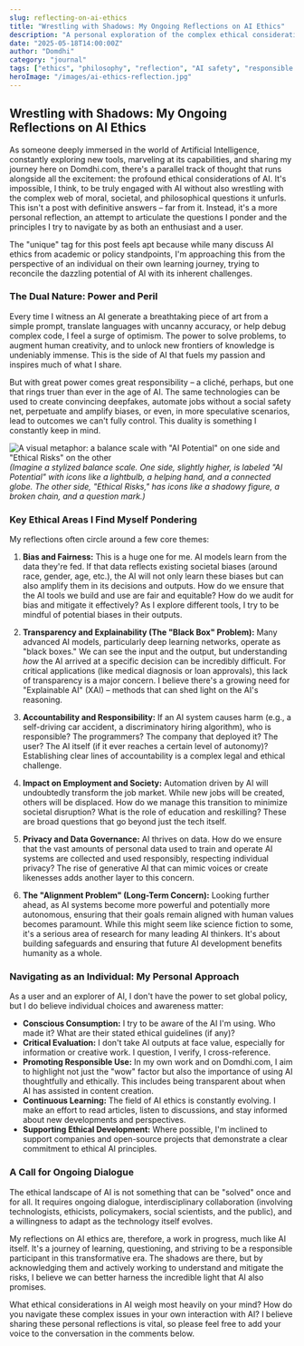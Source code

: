 ```yaml
---
slug: reflecting-on-ai-ethics
title: "Wrestling with Shadows: My Ongoing Reflections on AI Ethics"
description: "A personal exploration of the complex ethical considerations surrounding AI development and its societal impact, from the perspective of an enthusiast and explorer."
date: "2025-05-18T14:00:00Z"
author: "Domdhi"
category: "journal"
tags: ["ethics", "philosophy", "reflection", "AI safety", "responsible AI", "societal impact", "unique", "AI trends"]
heroImage: "/images/ai-ethics-reflection.jpg"
---
```

## Wrestling with Shadows: My Ongoing Reflections on AI Ethics

As someone deeply immersed in the world of Artificial Intelligence, constantly exploring new tools, marveling at its capabilities, and sharing my journey here on Domdhi.com, there's a parallel track of thought that runs alongside all the excitement: the profound ethical considerations of AI. It's impossible, I think, to be truly engaged with AI without also wrestling with the complex web of moral, societal, and philosophical questions it unfurls. This isn't a post with definitive answers – far from it. Instead, it's a more personal reflection, an attempt to articulate the questions I ponder and the principles I try to navigate by as both an enthusiast and a user.

The "unique" tag for this post feels apt because while many discuss AI ethics from academic or policy standpoints, I'm approaching this from the perspective of an individual on their own learning journey, trying to reconcile the dazzling potential of AI with its inherent challenges.

### The Dual Nature: Power and Peril

Every time I witness an AI generate a breathtaking piece of art from a simple prompt, translate languages with uncanny accuracy, or help debug complex code, I feel a surge of optimism. The power to solve problems, to augment human creativity, and to unlock new frontiers of knowledge is undeniably immense. This is the side of AI that fuels my passion and inspires much of what I share.

But with great power comes great responsibility – a cliché, perhaps, but one that rings truer than ever in the age of AI. The same technologies can be used to create convincing deepfakes, automate jobs without a social safety net, perpetuate and amplify biases, or even, in more speculative scenarios, lead to outcomes we can't fully control. This duality is something I constantly keep in mind.

![A visual metaphor: a balance scale with "AI Potential" on one side and "Ethical Risks" on the other](/images/ai-ethics-balance.jpg)
*(Imagine a stylized balance scale. One side, slightly higher, is labeled "AI Potential" with icons like a lightbulb, a helping hand, and a connected globe. The other side, "Ethical Risks," has icons like a shadowy figure, a broken chain, and a question mark.)*

### Key Ethical Areas I Find Myself Pondering

My reflections often circle around a few core themes:

1.  **Bias and Fairness:** This is a huge one for me. AI models learn from the data they're fed. If that data reflects existing societal biases (around race, gender, age, etc.), the AI will not only learn these biases but can also amplify them in its decisions and outputs. How do we ensure that the AI tools we build and use are fair and equitable? How do we audit for bias and mitigate it effectively? As I explore different tools, I try to be mindful of potential biases in their outputs.

2.  **Transparency and Explainability (The "Black Box" Problem):** Many advanced AI models, particularly deep learning networks, operate as "black boxes." We can see the input and the output, but understanding *how* the AI arrived at a specific decision can be incredibly difficult. For critical applications (like medical diagnosis or loan approvals), this lack of transparency is a major concern. I believe there's a growing need for "Explainable AI" (XAI) – methods that can shed light on the AI's reasoning.

3.  **Accountability and Responsibility:** If an AI system causes harm (e.g., a self-driving car accident, a discriminatory hiring algorithm), who is responsible? The programmers? The company that deployed it? The user? The AI itself (if it ever reaches a certain level of autonomy)? Establishing clear lines of accountability is a complex legal and ethical challenge.

4.  **Impact on Employment and Society:** Automation driven by AI will undoubtedly transform the job market. While new jobs will be created, others will be displaced. How do we manage this transition to minimize societal disruption? What is the role of education and reskilling? These are broad questions that go beyond just the tech itself.

5.  **Privacy and Data Governance:** AI thrives on data. How do we ensure that the vast amounts of personal data used to train and operate AI systems are collected and used responsibly, respecting individual privacy? The rise of generative AI that can mimic voices or create likenesses adds another layer to this concern.

6.  **The "Alignment Problem" (Long-Term Concern):** Looking further ahead, as AI systems become more powerful and potentially more autonomous, ensuring that their goals remain aligned with human values becomes paramount. While this might seem like science fiction to some, it's a serious area of research for many leading AI thinkers. It's about building safeguards and ensuring that future AI development benefits humanity as a whole.

### Navigating as an Individual: My Personal Approach

As a user and an explorer of AI, I don't have the power to set global policy, but I do believe individual choices and awareness matter:

*   **Conscious Consumption:** I try to be aware of the AI I'm using. Who made it? What are their stated ethical guidelines (if any)?
*   **Critical Evaluation:** I don't take AI outputs at face value, especially for information or creative work. I question, I verify, I cross-reference.
*   **Promoting Responsible Use:** In my own work and on Domdhi.com, I aim to highlight not just the "wow" factor but also the importance of using AI thoughtfully and ethically. This includes being transparent about when AI has assisted in content creation.
*   **Continuous Learning:** The field of AI ethics is constantly evolving. I make an effort to read articles, listen to discussions, and stay informed about new developments and perspectives.
*   **Supporting Ethical Development:** Where possible, I'm inclined to support companies and open-source projects that demonstrate a clear commitment to ethical AI principles.

### A Call for Ongoing Dialogue

The ethical landscape of AI is not something that can be "solved" once and for all. It requires ongoing dialogue, interdisciplinary collaboration (involving technologists, ethicists, policymakers, social scientists, and the public), and a willingness to adapt as the technology itself evolves.

My reflections on AI ethics are, therefore, a work in progress, much like AI itself. It's a journey of learning, questioning, and striving to be a responsible participant in this transformative era. The shadows are there, but by acknowledging them and actively working to understand and mitigate the risks, I believe we can better harness the incredible light that AI also promises.

What ethical considerations in AI weigh most heavily on your mind? How do you navigate these complex issues in your own interaction with AI? I believe sharing these personal reflections is vital, so please feel free to add your voice to the conversation in the comments below.